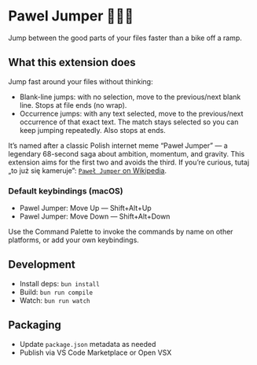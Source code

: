 # Pawel Jumper 🚴‍♂️💨

Jump between the good parts of your files faster than a bike off a ramp.

## What this extension does

Jump fast around your files without thinking:

- Blank-line jumps: with no selection, move to the previous/next blank line. Stops at file ends (no wrap).
- Occurrence jumps: with any text selected, move to the previous/next occurrence of that exact text. The match stays selected so you can keep jumping repeatedly. Also stops at ends.

It’s named after a classic Polish internet meme “Paweł Jumper” — a legendary 68-second saga about ambition, momentum, and gravity. This extension aims for the first two and avoids the third. If you’re curious, tutaj „to już się kameruje”: [`Paweł Jumper` on Wikipedia](https://pl.wikipedia.org/wiki/Pawe%C5%82_Jumper).

### Default keybindings (macOS)

- Pawel Jumper: Move Up — Shift+Alt+Up
- Pawel Jumper: Move Down — Shift+Alt+Down

Use the Command Palette to invoke the commands by name on other platforms, or add your own keybindings.

## Development

- Install deps: `bun install`
- Build: `bun run compile`
- Watch: `bun run watch`

## Packaging

- Update `package.json` metadata as needed
- Publish via VS Code Marketplace or Open VSX
